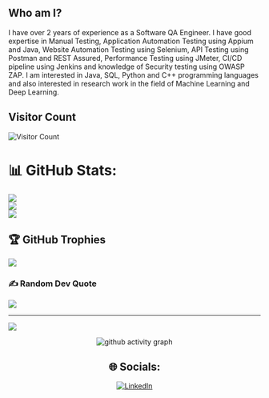 ## Who am I?
I have over 2 years of experience as a Software QA Engineer. I have good expertise in Manual Testing, Application Automation Testing using Appium and Java, Website Automation Testing using Selenium, API Testing using Postman and REST Assured, Performance Testing using JMeter, CI/CD pipeline using Jenkins and knowledge of Security testing using OWASP ZAP.
I am interested in Java, SQL, Python and C++ programming languages and also interested in research work in the field of Machine Learning and Deep Learning.

<!--
**SagorKumarSaha/SagorKumarSaha** is a ✨ _special_ ✨ repository because its `README.md` (this file) appears on your GitHub profile.

Here are some ideas to get you started:

- 🔭 I’m currently working on ...
- 🌱 I’m currently learning ...
- 👯 I’m looking to collaborate on ...
- 🤔 I’m looking for help with ...
- 💬 Ask me about ...
- 📫 How to reach me: ...
- 😄 Pronouns: ...
- ⚡ Fun fact: ...
-->
## Visitor Count
![Visitor Count](https://komarev.com/ghpvc/?username=SagorKumarSaha)

# 📊 GitHub Stats:
![](https://github-readme-stats.vercel.app/api?username=SagorKumarSaha&theme=gotham&hide_border=false&include_all_commits=false&count_private=false)<br/>
![](https://github-readme-streak-stats.herokuapp.com/?user=SagorKumarSaha&theme=gotham&hide_border=false)<br/>
![](https://github-readme-stats.vercel.app/api/top-langs/?username=SagorKumarSaha&theme=gotham&hide_border=false&include_all_commits=false&count_private=false&layout=compact)

## 🏆 GitHub Trophies
![](https://github-profile-trophy.vercel.app/?username=SagorKumarSaha&theme=dracula&no-frame=true&no-bg=false&margin-w=4)

### ✍️ Random Dev Quote
![](https://quotes-github-readme.vercel.app/api?type=horizontal&theme=radical)

---
[![](https://visitcount.itsvg.in/api?id=SagorKumarSaha&icon=0&color=0)](https://visitcount.itsvg.in)

<!-- Proudly created with GPRM ( https://gprm.itsvg.in ) -->
 
 <div align="center">
     
     
![github activity graph](https://github-readme-activity-graph.vercel.app/graph?username=SagorKumarSaha&theme=dracula&hide_border=true&area=true)
</div>


<div align="center">

## 🌐 Socials:
[![LinkedIn](https://img.shields.io/badge/LinkedIn-%230077B5.svg?logo=linkedin&logoColor=white)](https://www.linkedin.com/in/sagor-saha-shuvro-3219421b9/)
